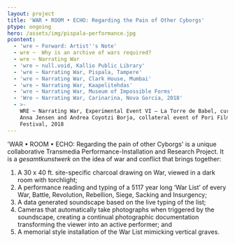 ```yaml
---
layout: project
title: 'WAR • ROOM • ECHO: Regarding the Pain of Other Cyborgs'
ptype: ongoing
hero: /assets/img/pispala-performance.jpg
pcontent:
  - 'wre ~ Forward: Artist''s Note'
  - wre ~  Why is an archive of wars required?
  - wre ~ Narrating War
  - 'wre ~ null.void, Kallio Public Library'
  - 'wre ~ Narrating War, Pispala, Tampere'
  - 'wre ~ Narrating War, Clark House, Mumbai'
  - 'wre ~ Narrating War, Kaapelitehdas'
  - 'wre ~ Narrating War, Museum of Impossible Forms'
  - 'Wre ~ Narrating War, Carinarina, Nova Gorcia, 2018'
  - >-
    WRE ~ Narrating War, Experimental Event VI – La Torre de Babel, curated by
    Anna Jensen and Andrea Coyotzi Borja, collateral event of Pori Film
    Festival, 2018
---
```

'WAR • ROOM • ECHO: Regarding the pain of other Cyborgs' is a unique collaborative Transmedia Performance-Installation and Research Project. It is a _gesamtkunstwerk_ on the idea of war and conflict that brings together:

1. A 30 x 40 ft. site-specific charcoal drawing on War, viewed in a dark room with torchlight;
2. A performance reading and typing of a 5117 year long ‘War List’ of every War, Battle, Revolution, Rebellion, Siege, Sacking and Insurgency;
3. A data generated soundscape based on the live typing of the list;
4. Cameras that automatically take photographs when triggered by the soundscape, creating a continual photographic documentation transforming the viewer into an active performer; and
5. A memorial style installation of the War List mimicking vertical graves.
